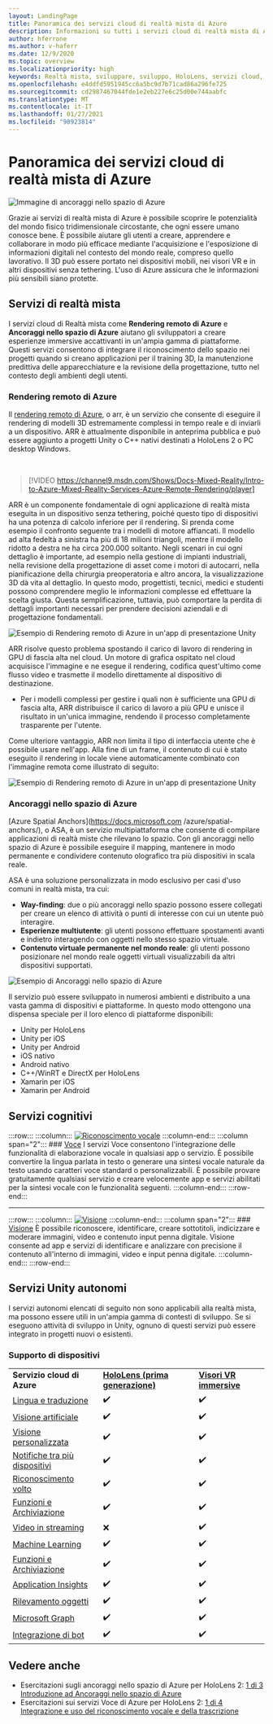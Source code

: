 ```yaml
---
layout: LandingPage
title: Panoramica dei servizi cloud di realtà mista di Azure
description: Informazioni su tutti i servizi cloud di realtà mista di Azure che è possibile integrare nelle applicazioni Unity o Unreal.
author: hferrone
ms.author: v-haferr
ms.date: 12/9/2020
ms.topic: overview
ms.localizationpriority: high
keywords: Realtà mista, sviluppare, sviluppo, HoloLens, servizi cloud, Azure, rendering remoto, ancoraggi nello spazio, servizi cognitivi, cognizione, unity, machine learning, traduzione vocale, visione artificiale, Microsoft Graph
ms.openlocfilehash: e4ddfd5951945cc6a5bc9d7b71cad86a296fe725
ms.sourcegitcommit: cd2987467044fde1e2eb227e6c25d00e744aabfc
ms.translationtype: MT
ms.contentlocale: it-IT
ms.lasthandoff: 01/27/2021
ms.locfileid: "98923814"
---
```

# <a name="azure-mixed-reality-cloud-services-overview"></a>Panoramica dei servizi cloud di realtà mista di Azure

![ Immagine di ancoraggi nello spazio di Azure](../design/images/AzureSpatialAnchors.jpg)

Grazie ai servizi di realtà mista di Azure è possibile scoprire le potenzialità del mondo fisico tridimensionale circostante, che ogni essere umano conosce bene. È possibile aiutare gli utenti a creare, apprendere e collaborare in modo più efficace mediante l'acquisizione e l'esposizione di informazioni digitali nel contesto del mondo reale, compreso quello lavorativo. Il 3D può essere portato nei dispositivi mobili, nei visori VR e in altri dispositivi senza tethering. L'uso di Azure assicura che le informazioni più sensibili siano protette.

## <a name="mixed-reality-services"></a>Servizi di realtà mista

I servizi cloud di Realtà mista come **Rendering remoto di Azure** e **Ancoraggi nello spazio di Azure** aiutano gli sviluppatori a creare esperienze immersive accattivanti in un'ampia gamma di piattaforme. Questi servizi consentono di integrare il riconoscimento dello spazio nei progetti quando si creano applicazioni per il training 3D, la manutenzione predittiva delle apparecchiature e la revisione della progettazione, tutto nel contesto degli ambienti degli utenti.

### <a name="azure-remote-rendering"></a>Rendering remoto di Azure

Il [rendering remoto di Azure](https://docs.microsoft.com/azure/remote-rendering/), o arr, è un servizio che consente di eseguire il rendering di modelli 3D estremamente complessi in tempo reale e di inviarli a un dispositivo. ARR è attualmente disponibile in anteprima pubblica e può essere aggiunto a progetti Unity o C++ nativi destinati a HoloLens 2 o PC desktop Windows.

<br>

> [!VIDEO https://channel9.msdn.com/Shows/Docs-Mixed-Reality/Intro-to-Azure-Mixed-Reality-Services-Azure-Remote-Rendering/player]

ARR è un componente fondamentale di ogni applicazione di realtà mista eseguita in un dispositivo senza tethering, poiché questo tipo di dispositivi ha una potenza di calcolo inferiore per il rendering. Si prenda come esempio il confronto seguente tra i modelli di motore affiancati. Il modello ad alta fedeltà a sinistra ha più di 18 milioni triangoli, mentre il modello ridotto a destra ne ha circa 200.000 soltanto. Negli scenari in cui ogni dettaglio è importante, ad esempio nella gestione di impianti industriali, nella revisione della progettazione di asset come i motori di autocarri, nella pianificazione della chirurgia preoperatoria e altro ancora, la visualizzazione 3D dà vita al dettaglio. In questo modo, progettisti, tecnici, medici e studenti possono comprendere meglio le informazioni complesse ed effettuare la scelta giusta. Questa semplificazione, tuttavia, può comportare la perdita di dettagli importanti necessari per prendere decisioni aziendali e di progettazione fondamentali.

![Esempio di Rendering remoto di Azure in un'app di presentazione Unity](images/arr-engine.png)

ARR risolve questo problema spostando il carico di lavoro di rendering in GPU di fascia alta nel cloud. Un motore di grafica ospitato nel cloud acquisisce l'immagine e ne esegue il rendering, codifica quest'ultimo come flusso video e trasmette il modello direttamente al dispositivo di destinazione. 

* Per i modelli complessi per gestire i quali non è sufficiente una GPU di fascia alta, ARR distribuisce il carico di lavoro a più GPU e unisce il risultato in un'unica immagine, rendendo il processo completamente trasparente per l'utente. 

Come ulteriore vantaggio, ARR non limita il tipo di interfaccia utente che è possibile usare nell'app. Alla fine di un frame, il contenuto di cui è stato eseguito il rendering in locale viene automaticamente combinato con l'immagine remota come illustrato di seguito:

![Esempio di Rendering remoto di Azure in un'app di presentazione Unity](images/showcase-app.png)

### <a name="azure-spatial-anchors"></a>Ancoraggi nello spazio di Azure

[Azure Spatial Anchors](https://docs.microsoft.com /azure/spatial-anchors/), o ASA, è un servizio multipiattaforma che consente di compilare applicazioni di realtà miste che rilevano lo spazio. Con gli ancoraggi nello spazio di Azure è possibile eseguire il mapping, mantenere in modo permanente e condividere contenuto olografico tra più dispositivi in scala reale. 

ASA è una soluzione personalizzata in modo esclusivo per casi d'uso comuni in realtà mista, tra cui:
* **Way-finding**: due o più ancoraggi nello spazio possono essere collegati per creare un elenco di attività o punti di interesse con cui un utente può interagire.
* **Esperienze multiutente**: gli utenti possono effettuare spostamenti avanti e indietro interagendo con oggetti nello stesso spazio virtuale.
* **Contenuto virtuale permanente nel mondo reale**: gli utenti possono posizionare nel mondo reale oggetti virtuali visualizzabili da altri dispositivi supportati.

![Esempio di Ancoraggi nello spazio di Azure](images/persistence.gif)

Il servizio può essere sviluppato in numerosi ambienti e distribuito a una vasta gamma di dispositivi e piattaforme. In questo modo ottengono una dispensa speciale per il loro elenco di piattaforme disponibili:
* Unity per HoloLens
* Unity per iOS
* Unity per Android
* iOS nativo
* Android nativo
* C++/WinRT e DirectX per HoloLens
* Xamarin per iOS
* Xamarin per Android

## <a name="cognitive-services"></a>Servizi cognitivi

:::row:::
    :::column:::
       [![Riconoscimento vocale](../whats-new/images/speech.jpg)](/azure/cognitive-services/speech-service/)
    :::column-end:::
    :::column span="2":::
        ### <a name="speech"></a>[Voce](/azure/cognitive-services/speech-service/)
        I servizi Voce consentono l'integrazione delle funzionalità di elaborazione vocale in qualsiasi app o servizio. È possibile convertire la lingua parlata in testo o generare una sintesi vocale naturale da testo usando caratteri voce standard o personalizzabili. È possibile provare gratuitamente qualsiasi servizio e creare velocemente app e servizi abilitati per la sintesi vocale con le funzionalità seguenti.
    :::column-end:::
:::row-end:::

---

:::row:::
    :::column:::
       [![Visione](../whats-new/images/vision.jpg)](/azure/cognitive-services/computer-vision/)
    :::column-end:::
    :::column span="2":::
        ### <a name="vision"></a>[Visione](/azure/cognitive-services/computer-vision/)
        È possibile riconoscere, identificare, creare sottotitoli, indicizzare e moderare immagini, video e contenuto input penna digitale. Visione consente ad app e servizi di identificare e analizzare con precisione il contenuto all'interno di immagini, video e input penna digitale.
    :::column-end:::
:::row-end:::


## <a name="standalone-unity-services"></a>Servizi Unity autonomi

I servizi autonomi elencati di seguito non sono applicabili alla realtà mista, ma possono essere utili in un'ampia gamma di contesti di sviluppo. Se si eseguono attività di sviluppo in Unity, ognuno di questi servizi può essere integrato in progetti nuovi o esistenti.

### <a name="device-support"></a>Supporto di dispositivi
<table>
    <tr>
        <td><strong>Servizio cloud di Azure</strong></td>
        <td><a href="/hololens/hololens1-hardware"><strong>HoloLens (prima generazione)</strong></a></td>
        <td><a href="../discover/immersive-headset-hardware-details.md"><strong>Visori VR immersive</strong></a></td>
    </tr>
     <tr>
        <td><a href="unity/tutorials/mr-azure-301.md">Lingua e traduzione</a></td>
        <td>✔️</td>
        <td>✔️</td>
    </tr>
    <tr>
        <td><a href="unity/tutorials/mr-azure-302.md">Visione artificiale</a></td>
        <td>✔️</td>
        <td>✔️</td>
    </tr>
    <tr>
        <td><a href="unity/tutorials/mr-azure-302b.md">Visione personalizzata</a></td>
        <td>✔️</td>
        <td>✔️</td>
    </tr>
    <tr>
        <td><a href="unity/tutorials/mr-azure-303.md">Notifiche tra più dispositivi</a></td>
        <td>✔️</td>
        <td>✔️</td>
    </tr>
    <tr>
        <td><a href="unity/tutorials/mr-azure-304.md">Riconoscimento volto</a></td>
        <td>✔️</td>
        <td>✔️</td>
    </tr>
    <tr>
        <td><a href="unity/tutorials/mr-azure-305.md">Funzioni e Archiviazione</a></td>
        <td>✔️</td>
        <td>✔️</td>
    </tr>
    <tr>
        <td><a href="unity/tutorials/mr-azure-306.md">Video in streaming</a></td>
        <td>❌</td>
        <td>✔️</td>
    </tr>
    <tr>
        <td><a href="unity/tutorials/mr-azure-307.md">Machine Learning</a></td>
        <td>✔️</td>
        <td>✔️</td>
    </tr>
    <tr>
        <td><a href="unity/tutorials/mr-azure-308.md"mr-azure-308.md">Funzioni e Archiviazione</a></td>
        <td>✔️</td>
        <td>✔️</td>
    </tr>
    <tr>
        <td><a href="unity/tutorials/mr-azure-309.md">Application Insights</a></td>
        <td>✔️</td>
        <td>✔️</td>
    </tr>
    <tr>
        <td><a href="unity/tutorials/mr-azure-310.md">Rilevamento oggetti</a></td>
        <td>✔️</td>
        <td>✔️</td>
    </tr>
    <tr>
        <td><a href="unity/tutorials/mr-azure-311.md">Microsoft Graph</a></td>
        <td>✔️</td>
        <td>✔️</td>
    </tr>
    <tr>
        <td><a href="unity/tutorials/mr-azure-312.md">Integrazione di bot</a></td>
        <td>✔️</td>
        <td>✔️</td>
    </tr>
</table>

## <a name="see-also"></a>Vedere anche

* Esercitazioni sugli ancoraggi nello spazio di Azure per HoloLens 2: [1 di 3 Introduzione ad Ancoraggi nello spazio di Azure](./unity/tutorials/mr-learning-asa-02.md)
* Esercitazioni sui servizi Voce di Azure per HoloLens 2: [1 di 4 Integrazione e uso del riconoscimento vocale e della trascrizione](../develop/unity/tutorials/mrlearning-speechSDK-ch1.md)